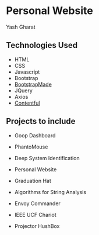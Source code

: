 # Personal Website
Yash Gharat

## Technologies Used
- HTML
- CSS
- Javascript
- Bootstrap
- [BootstrapMade](https://bootstrapmade.com/)
- JQuery
- Axios
- [Contentful](https://www.contentful.com/)

## Projects to include
- Goop Dashboard
- PhantoMouse
- Deep System Identification

- Personal Website
- Graduation Hat
- Algorithms for String Analysis
- Envoy Commander
- IEEE UCF Chariot
- Projector HushBox